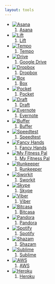 ```yaml
---
layout: tools
---
```


* [![Asana](/img/asana.png "Asana")](http://www.asana.com)
    1. [Asana](http://www.asana.com)  
* [![Lift](/img/lift.png)](http://www.lift.do)   
    1. [Lift](http://www.lift.do)  
* [![Tempo](/img/tempo.png)](http://bit.ly/14iq2lT)
    1. [Tempo](http://bit.ly/14iq2lT)
* [![Drive](/img/drive.png)](http://drive.google.com)
    1. [Google Drive](http://drive.google.com)
* [![Dropbox](/img/dropbox.png)](http://www.dropbox.com)
    1. [Dropbox](http://www.dropbox.com)
* [![Box](/img/box.png)](http://www.box.com)
    1. [Box](http://www.box.com)
* [![Pocket](/img/pocket.png)](http://www.getpocket.com)
    1. [Pocket](http://www.getpocket.com)
* [![Draft](/img/draft.png)](http://draftin.com)
    1. [Draft](http://draftin.com)
* [![Evernote](/img/evernote.png)](http://www.evernote.com)
    1. [Evernote](http://www.evernote.com)
* [![Buffer](/img/buffer.png)](http://www.bufferapp.com)
    1. [Buffer](http://www.bufferapp.com)
* [![Speedtest](/img/speedtest.png)](http://www.speedtest.net)
    1. [Speedtest](http://www.speedtest.net)
* [![Fancy Hands](/img/fancy-hands.png)](https://www.fancyhands.com/)
    1. [Fancy Hands](https://www.fancyhands.com/)
* [![My Fitness Pal](/img/myfitnesspal.png)](http://www.myfitnesspal.com)
    1. [My Fitness Pal](http://www.myfitnesspal.com)
* [![Runkeeper](/img/runkeeper.png)](http://www.runkeeper.com)
    1. [Runkeeper](http://www.runkeeper.com)
* [![Sworkit](/img/sworkit.png)](http://www.sworkit.com)
    1. [Sworkit](http://www.sworkit.com)
* [![Skype](/img/skype.png)](http://www.skype.com)
    1. [Skype](http://www.skype.com)
* [![Viber](/img/viber.png)](http://wwws.viber.com)
    1. [Viber](http://wwws.viber.com)
* [![Bitcasa](/img/bitcasa.png)](http://www.bitcasa.com)
    1. [Bitcasa](http://www.bitcasa.com)
* [![Pandora](/img/pandora.png)](http://www.pandora.com)
    1. [Pandora](http://www.pandora.com)
* [![Spotify](/img/spotify.png)](http://www.spotify.com)
    1. [Spotify](http://www.spotify.com)
* [![Shazam](/img/shazam.png)](http://www.shazam.com)
    1. [Shazam](http://www.shazam.com)
* [![Sublime](/img/sublime.png)](http://www.sublimetext.com)
    1. [Sublime](http://www.sublimetext.com)
* [![AWS](/img/aws.png)](http://aws.amazon.com)
    1. [AWS](http://aws.amazon.com)
* [![Heroku](/img/heroku.png)](http://www.heroku.com)
    1. [Heroku](http://www.heroku.com)


